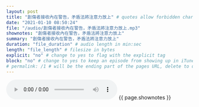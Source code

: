 ```yaml
---
layout: post
title: "創傷者接收內在警告，矛盾法將注意力放上" # quotes allow forbidden characters like the colon
date: "2021-01-10 08:50:24"
file: "/audio/創傷者接收內在警告，矛盾法將注意力放上.mp3"
shownotes: "創傷者接收內在警告，矛盾法將注意力放上"
summary: "創傷者接收內在警告，矛盾法將注意力放上"
duration: "file_duration" # audio length in min:sec
length: "file_length" # filesize in bytes
explicit: "no" # change to yes to flag with the explicit tag
block: "no" # change to yes to keep an episode from showing up in iTunes
# permalink: /1 # will be the ending part of the pages URL, delete to default to the title
---
```


<audio controls>
<source src="{{site.url}}{{site.baseurl}}{{ page.file }}" type="audio/x-mp3">
Your browser does not support the audio element.
</audio>
{{ page.shownotes }}
